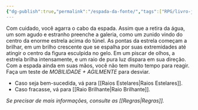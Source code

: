 ```yaml
---
{"dg-publish":true,"permalink":"/espada-da-fonte/","tags":["RPG/livro-jogo/Aasthar/story-points"],"created":"2024-12-24T17:36:02.186-05:00","updated":"2025-01-26T19:04:28.457-05:00"}
---
```



Com cuidado, você agarra o cabo da espada. Assim que a retira da água, um som agudo e estranho preenche a galeria, como um zunido vindo do centro da enorme estrela acima do túnel. As pontas da estrela começam a brilhar, em um brilho crescente que se espalha por suas extremidades até atingir o centro da figura esculpida no gelo. Em um piscar de olhos, a estrela brilha intensamente, e um raio de pura luz dispara em sua direção. Com a espada ainda em suas mãos, você não tem muito tempo para reagir. Faça um teste de *MOBILIDADE + AGILMENTE* para desviar.

- Caso seja bem-sucedida, vá para [[Raios Estelares\|Raios Estelares]].
- Caso fracasse, vá para [[Raio Brilhante\|Raio Brilhante]].

*Se precisar de mais informações, consulte as [[Regras\|Regras]].*
